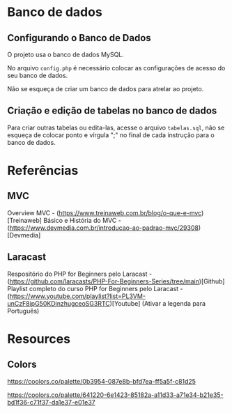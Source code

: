 # Banco de dados

## Configurando o Banco de Dados

O projeto usa o banco de dados MySQL.

No arquivo `config.php` é necessário colocar as configurações de acesso do seu banco de dados.

Não se esqueça de criar um banco de dados para atrelar ao projeto.

## Criação e edição de tabelas no banco de dados

Para criar outras tabelas ou edita-las, acesse o arquivo `tabelas.sql`, não se esqueça de colocar ponto e vírgula ";" no final de cada instrução para o banco de dados.

# Referências

## MVC

Overview MVC - (https://www.treinaweb.com.br/blog/o-que-e-mvc)[Treinaweb]
Básico e História do MVC - (https://www.devmedia.com.br/introducao-ao-padrao-mvc/29308)[Devmedia]

## Laracast

Respositório do PHP for Beginners pelo Laracast - (https://github.com/laracasts/PHP-For-Beginners-Series/tree/main)[Github]
Playlist completo do curso PHP for Beginners pelo Laracast - (https://www.youtube.com/playlist?list=PL3VM-unCzF8ipG50KDjnzhugceoSG3RTC)[Youtube] (Ativar a legenda para Português)

# Resources

## Colors

https://coolors.co/palette/0b3954-087e8b-bfd7ea-ff5a5f-c81d25

https://coolors.co/palette/641220-6e1423-85182a-a11d33-a71e34-b21e35-bd1f36-c71f37-da1e37-e01e37
